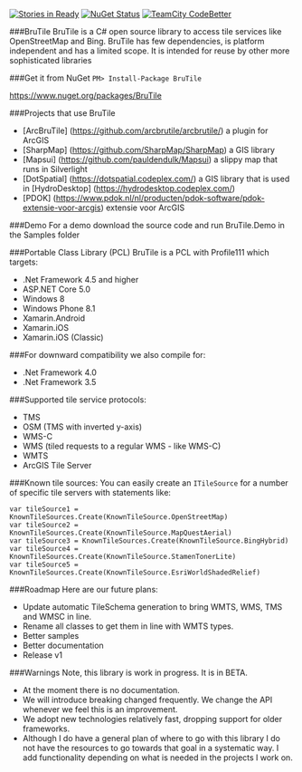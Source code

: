 [![Stories in Ready](https://badge.waffle.io/BruTile/BruTile.png?label=ready&title=Ready)](https://waffle.io/BruTile/BruTile)
[![NuGet Status](http://img.shields.io/nuget/v/BruTile.svg?style=flat)](https://www.nuget.org/packages/BruTile/)
[![TeamCity CodeBetter](https://img.shields.io/teamcity/codebetter/bt428.svg)](http://teamcity.codebetter.com/project.html?projectId=BruTile&tab=projectOverview)

###BruTile
BruTile is a C# open source library to access tile services like OpenStreetMap and Bing. BruTile has few dependencies, is platform independent and has a limited scope. It is intended for reuse by other more sophisticated libraries

###Get it from NuGet 
`
PM> Install-Package BruTile
`

https://www.nuget.org/packages/BruTile


###Projects that use BruTile

* [ArcBruTile] (https://github.com/arcbrutile/arcbrutile/) a plugin for ArcGIS
* [SharpMap] (https://github.com/SharpMap/SharpMap) a GIS library
* [Mapsui] (https://github.com/pauldendulk/Mapsui) a slippy map that runs in Silverlight
* [DotSpatial] (https://dotspatial.codeplex.com/) a GIS library that is used in [HydroDesktop] (https://hydrodesktop.codeplex.com/)
* [PDOK] (https://www.pdok.nl/nl/producten/pdok-software/pdok-extensie-voor-arcgis) extensie voor ArcGIS

###Demo
For a demo download the source code and run BruTile.Demo in the Samples folder

###Portable Class Library (PCL)
BruTile is a PCL with Profile111 which targets:

* .Net Framework 4.5 and higher
* ASP.NET Core 5.0
* Windows 8
* Windows Phone 8.1
* Xamarin.Android
* Xamarin.iOS
* Xamarin.iOS (Classic)

###For downward compatibility we also compile for:
* .Net Framework 4.0
* .Net Framework 3.5

###Supported tile service protocols:
* TMS
* OSM (TMS with inverted y-axis)
* WMS-C
* WMS (tiled requests to a regular WMS - like WMS-C)
* WMTS
* ArcGIS Tile Server

###Known tile sources:
You can easily create an `ITileSource` for a number of specific tile servers with statements like:


    var tileSource1 = KnownTileSources.Create(KnownTileSource.OpenStreetMap)
    var tileSource2 = KnownTileSources.Create(KnownTileSource.MapQuestAerial)
    var tileSource3 = KnownTileSources.Create(KnownTileSource.BingHybrid)
    var tileSource4 = KnownTileSources.Create(KnownTileSource.StamenTonerLite)
    var tileSource5 = KnownTileSources.Create(KnownTileSource.EsriWorldShadedRelief)


###Roadmap
Here are our future plans: 

* Update automatic TileSchema generation to bring WMTS, WMS, TMS and WMSC in line.
* Rename all classes to get them in line with WMTS types.
* Better samples
* Better documentation
* Release v1

###Warnings
Note, this library is work in progress. It is in BETA.

* At the moment there is no documentation.
* We will introduce breaking changed frequently. We change the API whenever we feel this is an improvement.
* We adopt new technologies relatively fast, dropping support for older frameworks.
* Although I do have a general plan of where to go with this library I do not have the resources to go towards that goal in a systematic way. I add functionality depending on what is needed in the projects I work on.

